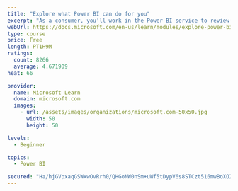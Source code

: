 ```yaml
---
title: "Explore what Power BI can do for you"
excerpt: "As a consumer, you'll work in the Power BI service to review and interact with content that has been shared with you. This module provides the foundational information that you need to work effectively in the Power BI service."
webUrl: https://docs.microsoft.com/en-us/learn/modules/explore-power-bi-service/
type: course
price: Free
length: PT1H9M
ratings:
  count: 8266
  average: 4.671909
heat: 66

provider:
  name: Microsoft Learn
  domain: microsoft.com
  images:
    - url: /assets/images/organizations/microsoft.com-50x50.jpg
      width: 50
      height: 50

levels:
  - Beginner

topics:
  - Power BI

secured: "Ha/hjGVpxaqGSWxwOvRrh0/QHGoNW0nSm+uWf5tDypV6s8STCzt516mwBoXO20mu1sBHbXGny94lzbc86PqEuz0FFJtrNR+PUSlj9muC8NbVKN4+9X2BzYM5nmeW+ygiszn/0AD+TURyiAShCZx2rG7Vs4mxqJ+OVRGXTUuT6YXwGqP20SOFMwsrSp14xi1vHN+GWcVIzZLGwpAwhbgh52LqhsQhNEOHuc2O8sgwdx236ypHicf2xBZEwnIbzxGfUdSr5/xgXPqiaySCImV+prGwCRSR8Kebsgz9ISOeTJoZIPiredR450Bbhnxad59TDhHojeMlOjqciwTqN29sjBxRqbZ/N4fsDFFvFQFGwqNG9yMIDLlgAeim0DJfBR8irTz7GpuEtyMkopF79Xq4MM0iZVnZJguD8S1cT0ApY+8=;i7QKXjx0d7ZcTbXwbZv/Uw=="
---
```



